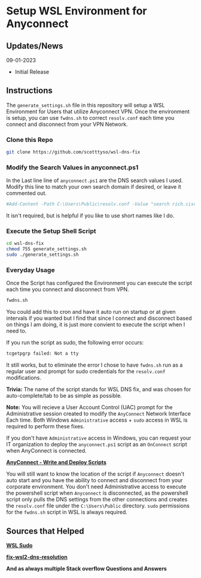 # Setup WSL Environment for Anyconnect

## Updates/News

09-01-2023
* Initial Release

## Instructions

The `generate_settings.sh` file in this repository will setup a WSL Environment for Users that utilize Anyconnect VPN.  Once the environment is setup, you can use `fwdns.sh` to correct `resolv.conf` each time you connect and disconnect from your VPN Network.

### Clone this Repo

```bash
git clone https://github.com/scotttyso/wsl-dns-fix
```

### Modify the Search Values in anyconnect.ps1

In the Last line line of `anyconnect.ps1` are the DNS search values I used.  Modify this line to match your own search domain if desired, or leave it commented out.

```powershell
#Add-Content -Path C:\Users\Public\resolv.conf -Value "search rich.ciscolabs.com cisco.com"
```

It isn't required, but is helpful if you like to use short names like I do.

### Execute the Setup Shell Script

```bash
cd wsl-dns-fix
chmod 755 generate_settings.sh
sudo ./generate_settings.sh
```

### Everyday Usage

Once the Script has configured the Environment you can execute the script each time you connect and disconnect from VPN.

```bash
fwdns.sh
```

You could add this to cron and have it auto run on startup or at given intervals if you wanted but I find that since I connect and disconnect based on things I am doing, it is just more convient to execute the script when I need to.

If you run the script as sudo, the following error occurs:

```bash
tcgetpgrp failed: Not a tty
```

It still works, but to eliminate the error I chose to have `fwdns.sh` run as a regular user and prompt for sudo credentials for the `resolv.conf` modifications.  

**Trivia:** The name of the script stands for WSL DNS fix, and was chosen for auto-complete/tab to be as simple as possible.

**Note:** You will recieve a User Account Control (UAC) prompt for the Administrative session created to modify the `AnyConnect` Network Interface Each time.  Both Windows `Administrative` access + `sudo` access in WSL is required to perform these fixes.

If you don't have `Administrative` access in Windows, you can request your IT organization to deploy the `anyconnect.ps1` script as an `OnConnect` script when AnyConnect is connected.

[**AnyConnect - Write and Deploy Scripts**](https://www.cisco.com/c/en/us/td/docs/security/vpn_client/anyconnect/anyconnect48/administration/guide/b_AnyConnect_Administrator_Guide_4-8/customize-localize-anyconnect.html#ID-1408-00000396)

You will still want to know the location of the script if `Anyconnect` doesn't auto start and you have the ability to connect and disconnect from your corporate environment.  You don't need Administrative access to execute the powershell script when `Anyconnect` is disconnected, as the powershell script only pulls the DNS settings from the other connections and creates the `resolv.conf` file under the `C:\Users\Public` directory.  `sudo` permissions for the `fwdns.sh` script in WSL is always required.

## Sources that Helped

[**WSL Sudo**](https://github.com/Chronial/wsl-sudo)

[**fix-wsl2-dns-resolution**](https://gist.github.com/coltenkrauter/608cfe02319ce60facd76373249b8ca6)

**And as always multiple Stack overflow Questions and Answers**